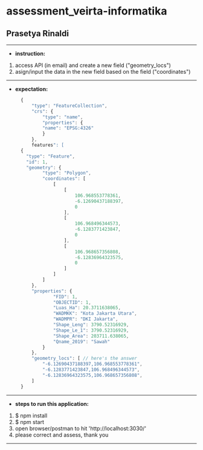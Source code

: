 # assessment_veirta-informatika

## Prasetya Rinaldi


---
* **instruction:**
1. access API (in email) and create a new field ("geometry_locs")
2. asign/input the data in the new field based on the field ("coordinates")
---

* **expectation:**
  ```javascript
    {
        "type": "FeatureCollection",
        "crs": {
            "type": "name",
            "properties": {
            "name": "EPSG:4326"
            }
        },
        features": [
    {
      "type": "Feature",
      "id": 1,
      "geometry": {
            "type": "Polygon",
            "coordinates": [
                [
                    [
                        106.968553778361,
                        -6.12690437188397,
                        0
                    ],
                    [
                        106.968496344573,
                        -6.1283771423847,
                        0
                    ],
                    [
                        106.968657356808,
                        -6.12836964323575,
                        0
                    ]
                ]
            ]
        },
        "properties": {
                "FID": 1,
                "OBJECTID": 1,
                "Luas_Ha": 20.3711638065,
                "WADMKK": "Kota Jakarta Utara",
                "WADMPR": "DKI Jakarta",
                "Shape_Leng": 3790.52316929,
                "Shape_Le_1": 3790.52316929,
                "Shape_Area": 203711.638065,
                "Qname_2019": "Sawah"
            }
        },
        "geometry_locs": [ // here's the answer
            "-6.12690437188397,106.968553778361",
            "-6.1283771423847,106.968496344573",
            "-6.12836964323575,106.968657356808",
        ]
    }
  ```


---
* **steps to run this application:**
1. $ npm install
2. $ npm start
3. open browser/postman to hit 'http://localhost:3030/'
4. please correct and assess, thank you
---